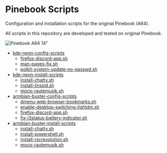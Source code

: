 # Pinebook Scripts

Configuration and installation scripts for the original Pinebook (A64).

All scripts in this repository are developed and tested on original Pinebook.

![Pinebook A64 14"](https://raw.githubusercontent.com/rudissaar/img-murda-eu/master/pi/pinebook-a64-14.png)

* [kde-neon-config-scripts](./kde-neon-config-scripts)
  * [firefox-discord-app.sh](./kde-neon-config-scripts/firefox-discord-app.sh)
  * [man-pages-fix.sh](./kde-neon-config-scripts/man-pages-fix.sh)
  * [polkit-system-update-no-passwd.sh](./kde-neon-config-scripts/polkit-system-update-no-passwd.sh)
* [kde-neon-install-scripts](./kde-neon-install-scripts)
  * [install-chatty.sh](./kde-neon-install-scripts/install-chatty.sh)
  * [install-linssid.sh](./kde-neon-install-scripts/install-linssid.sh)
  * [mocp-rautemusik.sh](./kde-neon-install-scripts/mocp-rautemusik.sh)
* [armbian-buster-config-scripts](./armbian-buster-config-scripts)
  * [dmenu-web-browser-bookmarks.sh](./armbian-buster-config-scripts/dmenu-web-browser-bookmarks.sh)
  * [enable-desktop-switching-lightdm.sh](./armbian-buster-config-scripts/enable-desktop-switching-lightdm.sh)
  * [firefox-discord-app.sh](./kde-neon-config-scripts/firefox-discord-app.sh)
  * [fix-i3status-battery-indicator.sh](./armbian-buster-config-scripts/fix-i3status-battery-indicator.sh)
* [armbian-buster-install-scripts](./armbian-buster-install-scripts)
  * [install-chatty.sh](./kde-neon-install-scripts/install-chatty.sh)
  * [install-powershell.sh](./armbian-buster-install-scripts/install-powershell.sh)
  * [install-rscrevolution.sh](./armbian-buster-install-scripts/install-rscrevolution.sh)
  * [mocp-rautemusik.sh](./kde-neon-install-scripts/mocp-rautemusik.sh)
